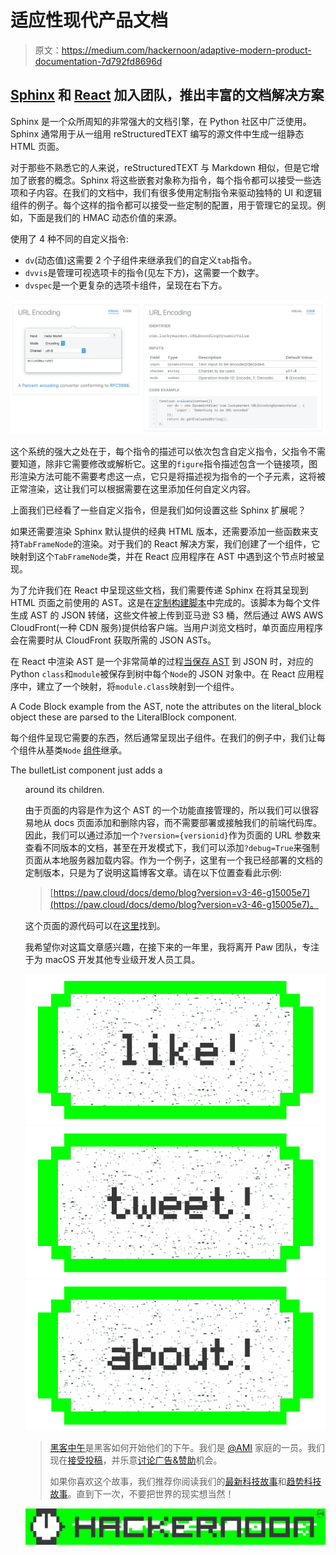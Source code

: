 # 适应性现代产品文档

> 原文：<https://medium.com/hackernoon/adaptive-modern-product-documentation-7d792fd8696d>

## [Sphinx](http://www.sphinx-doc.org/en/stable/) 和 [React](https://facebook.github.io/react/) 加入团队，推出丰富的文档解决方案

Sphinx 是一个众所周知的非常强大的文档引擎，在 Python 社区中广泛使用。Sphinx 通常用于从一组用 reStructuredTEXT 编写的源文件中生成一组静态 HTML 页面。

对于那些不熟悉它的人来说，reStructuredTEXT 与 Markdown 相似，但是它增加了嵌套的概念。Sphinx 将这些嵌套对象称为指令，每个指令都可以接受一些选项和子内容。在我们的文档中，我们有很多使用定制指令来驱动独特的 UI 和逻辑组件的例子。每个这样的指令都可以接受一些定制的配置，用于管理它的呈现。例如，下面是我们的 HMAC 动态价值的来源。

使用了 4 种不同的自定义指令:

*   `dv`(动态值)这需要 2 个子组件来继承我们的自定义`tab`指令。
*   `dvvis`是管理可视选项卡的指令(见左下方)，这需要一个数字。
*   `dvspec`是一个更复杂的选项卡组件，呈现在右下方。

![](img/542cf9da4b64ff0157c9062f4ed87725.png)

这个系统的强大之处在于，每个指令的描述可以依次包含自定义指令，父指令不需要知道，除非它需要修改或解析它。这里的`figure`指令描述包含一个链接项，图形渲染方法可能不需要考虑这一点，它只是将描述视为指令的一个子元素，这将被正常渲染，这让我们可以根据需要在这里添加任何自定义内容。

上面我们已经看了一些自定义指令，但是我们如何设置这些 Sphinx 扩展呢？

如果还需要渲染 Sphinx 默认提供的经典 HTML 版本，还需要添加一些函数来支持`TabFrameNode`的渲染。对于我们的 React 解决方案，我们创建了一个组件，它映射到这个`TabFrameNode`类，并在 React 应用程序在 AST 中遇到这个节点时被呈现。

为了允许我们在 React 中呈现这些文档，我们需要传递 Sphinx 在将其呈现到 HTML 页面之前使用的 AST。这是在[定制构建脚本](https://gist.github.com/hishnash/933ce146289faf88dd633c249eb5f228)中完成的。该脚本为每个文件生成 AST 的 JSON 转储，这些文件被上传到亚马逊 S3 桶，然后通过 AWS AWS CloudFront(一种 CDN 服务)提供给客户端。当用户浏览文档时，单页面应用程序会在需要时从 CloudFront 获取所需的 JSON ASTs。

在 React 中渲染 AST 是一个非常简单的过程[当保存 AST](https://cdn-docs.paw.cloud/v3-32-g40c79c0/dynamic-values/encoding_crypto.json) 到 JSON 时，对应的 Python `class`和`module`被保存到树中每个`Node`的 JSON 对象中。在 React 应用程序中，建立了一个映射，将`module.class`映射到一个组件。

A Code Block example from the AST, note the attributes on the literal_block object these are parsed to the LiteralBlock component.

每个组件呈现它需要的东西，然后通常呈现出子组件。在我们的例子中，我们让每个组件从基类`Node` [组件](https://gist.github.com/hishnash/fb676e226ff0f28fcc9e8b9ea7708515)继承。

The bulletList component just adds a <ul> around its children.

由于页面的内容是作为这个 AST 的一个功能直接管理的，所以我们可以很容易地从 docs 页面添加和删除内容，而不需要部署或接触我们的前端代码库。因此，我们可以通过添加一个`?version={versionid}`作为页面的 URL 参数来查看不同版本的文档，甚至在开发模式下，我们可以添加`?debug=True`来强制页面从本地服务器加载内容。作为一个例子，这里有一个我已经部署的文档的定制版本，只是为了说明这篇博客文章。请在以下位置查看此示例:

> [https://paw.cloud/docs/demo/blog?version=v3-46-g15005e7](https://paw.cloud/docs/demo/blog?version=v3-46-g15005e7)。

这个页面的源代码可以在[这里](https://gist.github.com/hishnash/43fedeb24db39e0f9ae9f3b777427cd3)找到。

我希望你对这篇文章感兴趣，在接下来的一年里，我将离开 Paw 团队，专注于为 macOS 开发其他专业级开发人员工具。

[![](img/50ef4044ecd4e250b5d50f368b775d38.png)](http://bit.ly/HackernoonFB)[![](img/979d9a46439d5aebbdcdca574e21dc81.png)](https://goo.gl/k7XYbx)[![](img/2930ba6bd2c12218fdbbf7e02c8746ff.png)](https://goo.gl/4ofytp)

> [黑客中午](http://bit.ly/Hackernoon)是黑客如何开始他们的下午。我们是 [@AMI](http://bit.ly/atAMIatAMI) 家庭的一员。我们现在[接受投稿](http://bit.ly/hackernoonsubmission)，并乐意[讨论广告&赞助](mailto:partners@amipublications.com)机会。
> 
> 如果你喜欢这个故事，我们推荐你阅读我们的[最新科技故事](http://bit.ly/hackernoonlatestt)和[趋势科技故事](https://hackernoon.com/trending)。直到下一次，不要把世界的现实想当然！

![](img/be0ca55ba73a573dce11effb2ee80d56.png)